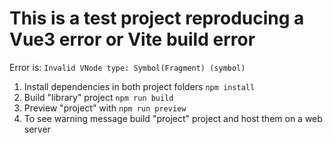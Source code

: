 # This is a test project reproducing a Vue3 error or Vite build error
Error is: `Invalid VNode type: Symbol(Fragment) (symbol)`

1. Install dependencies in both project folders `npm install`
2. Build "library" project `npm run build`
3. Preview "project" with `npm run preview`
4. To see warning message build "project" project and host them on a web server
